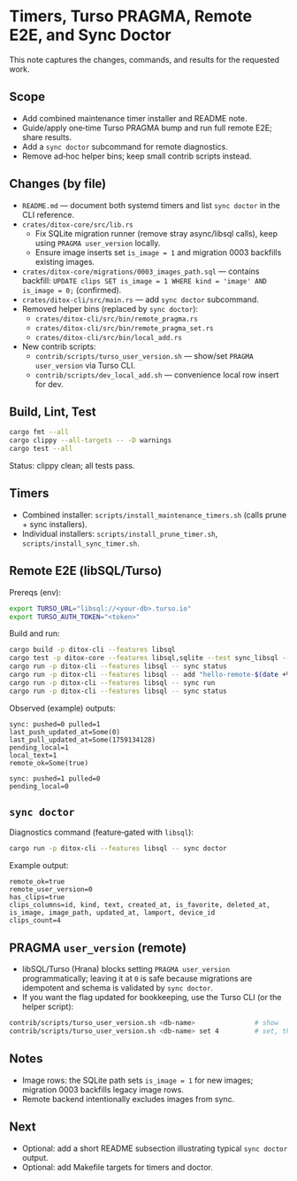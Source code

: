 Timers, Turso PRAGMA, Remote E2E, and Sync Doctor
=================================================

This note captures the changes, commands, and results for the requested work.

## Scope

- Add combined maintenance timer installer and README note.
- Guide/apply one‑time Turso PRAGMA bump and run full remote E2E; share results.
- Add a `sync doctor` subcommand for remote diagnostics.
- Remove ad‑hoc helper bins; keep small contrib scripts instead.

## Changes (by file)

- `README.md` — document both systemd timers and list `sync doctor` in the CLI reference.
- `crates/ditox-core/src/lib.rs`
  - Fix SQLite migration runner (remove stray async/libsql calls), keep using `PRAGMA user_version` locally.
  - Ensure image inserts set `is_image = 1` and migration 0003 backfills existing images.
- `crates/ditox-core/migrations/0003_images_path.sql` — contains backfill: `UPDATE clips SET is_image = 1 WHERE kind = 'image' AND is_image = 0;` (confirmed).
- `crates/ditox-cli/src/main.rs` — add `sync doctor` subcommand.
- Removed helper bins (replaced by `sync doctor`):
  - `crates/ditox-cli/src/bin/remote_pragma.rs`
  - `crates/ditox-cli/src/bin/remote_pragma_set.rs`
  - `crates/ditox-cli/src/bin/local_add.rs`
- New contrib scripts:
  - `contrib/scripts/turso_user_version.sh` — show/set `PRAGMA user_version` via Turso CLI.
  - `contrib/scripts/dev_local_add.sh` — convenience local row insert for dev.

## Build, Lint, Test

```bash
cargo fmt --all
cargo clippy --all-targets -- -D warnings
cargo test --all
```

Status: clippy clean; all tests pass.

## Timers

- Combined installer: `scripts/install_maintenance_timers.sh` (calls prune + sync installers).
- Individual installers: `scripts/install_prune_timer.sh`, `scripts/install_sync_timer.sh`.

## Remote E2E (libSQL/Turso)

Prereqs (env):

```bash
export TURSO_URL="libsql://<your-db>.turso.io"
export TURSO_AUTH_TOKEN="<token>"
```

Build and run:

```bash
cargo build -p ditox-cli --features libsql
cargo test -p ditox-core --features libsql,sqlite --test sync_libsql -- --nocapture
cargo run -p ditox-cli --features libsql -- sync status
cargo run -p ditox-cli --features libsql -- add "hello-remote-$(date +%s)"
cargo run -p ditox-cli --features libsql -- sync run
cargo run -p ditox-cli --features libsql -- sync status
```

Observed (example) outputs:

```
sync: pushed=0 pulled=1
last_push_updated_at=Some(0)
last_pull_updated_at=Some(1759134128)
pending_local=1
local_text=1
remote_ok=Some(true)

sync: pushed=1 pulled=0
pending_local=0
```

## `sync doctor`

Diagnostics command (feature‑gated with `libsql`):

```bash
cargo run -p ditox-cli --features libsql -- sync doctor
```

Example output:

```
remote_ok=true
remote_user_version=0
has_clips=true
clips_columns=id, kind, text, created_at, is_favorite, deleted_at, is_image, image_path, updated_at, lamport, device_id
clips_count=4
```

## PRAGMA `user_version` (remote)

- libSQL/Turso (Hrana) blocks setting `PRAGMA user_version` programmatically; leaving it at `0` is safe because migrations are idempotent and schema is validated by `sync doctor`.
- If you want the flag updated for bookkeeping, use the Turso CLI (or the helper script):

```bash
contrib/scripts/turso_user_version.sh <db-name>               # show
contrib/scripts/turso_user_version.sh <db-name> set 4         # set, then show
```

## Notes

- Image rows: the SQLite path sets `is_image = 1` for new images; migration 0003 backfills legacy image rows.
- Remote backend intentionally excludes images from sync.

## Next

- Optional: add a short README subsection illustrating typical `sync doctor` output.
- Optional: add Makefile targets for timers and doctor.


